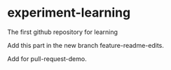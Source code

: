 # experiment-learning
The first github repository for learning

Add this part in the new branch feature-readme-edits.

Add for pull-request-demo.
